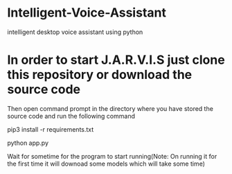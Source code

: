 # Intelligent-Voice-Assistant
intelligent desktop voice assistant using python 
# In order to start J.A.R.V.I.S just clone this repository or download the source code
Then open command prompt in the directory where you have stored the source code and run the following command

pip3 install -r requirements.txt

python app.py

Wait for sometime for the program to start running(Note: On running it for the first time it will downoad some models which will take some time)
